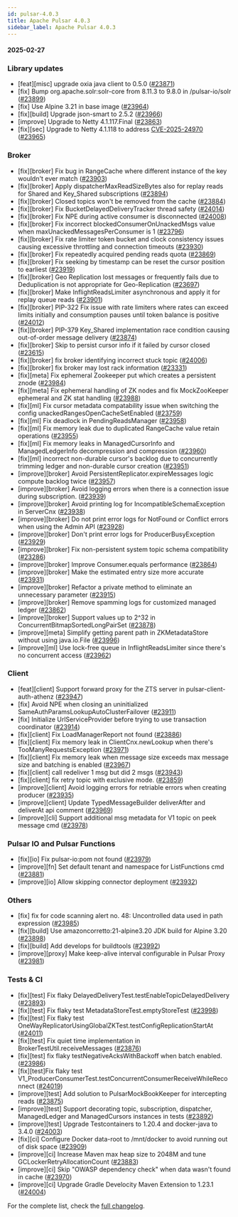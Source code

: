 ```yaml
---
id: pulsar-4.0.3
title: Apache Pulsar 4.0.3
sidebar_label: Apache Pulsar 4.0.3
---
```


#### 2025-02-27

### Library updates

- [feat][misc] upgrade oxia java client to 0.5.0 ([#23871](https://github.com/apache/pulsar/pull/23871))
- [fix] Bump org.apache.solr:solr-core from 8.11.3 to 9.8.0 in /pulsar-io/solr ([#23899](https://github.com/apache/pulsar/pull/23899))
- [fix] Use Alpine 3.21 in base image ([#23964](https://github.com/apache/pulsar/pull/23964))
- [fix][build] Upgrade json-smart to 2.5.2 ([#23966](https://github.com/apache/pulsar/pull/23966))
- [improve] Upgrade to Netty 4.1.117.Final ([#23863](https://github.com/apache/pulsar/pull/23863))
- [fix][sec] Upgrade to Netty 4.1.118 to address [CVE-2025-24970](https://github.com/netty/netty/security/advisories/GHSA-4g8c-wm8x-jfhw) ([#23965](https://github.com/apache/pulsar/pull/23965))

### Broker

- [fix][broker] Fix bug in RangeCache where different instance of the key wouldn't ever match ([#23903](https://github.com/apache/pulsar/pull/23903))
- [fix][broker] Apply dispatcherMaxReadSizeBytes also for replay reads for Shared and Key_Shared subscriptions ([#23894](https://github.com/apache/pulsar/pull/23894))
- [fix][broker] Closed topics won't be removed from the cache ([#23884](https://github.com/apache/pulsar/pull/23884))
- [fix][broker] Fix BucketDelayedDeliveryTracker thread safety ([#24014](https://github.com/apache/pulsar/pull/24014))
- [fix][broker] Fix NPE during active consumer is disconnected ([#24008](https://github.com/apache/pulsar/pull/24008))
- [fix][broker] Fix incorrect blockedConsumerOnUnackedMsgs value when maxUnackedMessagesPerConsumer is 1 ([#23796](https://github.com/apache/pulsar/pull/23796))
- [fix][broker] Fix rate limiter token bucket and clock consistency issues causing excessive throttling and connection timeouts ([#23930](https://github.com/apache/pulsar/pull/23930))
- [fix][broker] Fix repeatedly acquired pending reads quota ([#23869](https://github.com/apache/pulsar/pull/23869))
- [fix][broker] Fix seeking by timestamp can be reset the cursor position to earliest ([#23919](https://github.com/apache/pulsar/pull/23919))
- [fix][broker] Geo Replication lost messages or frequently fails due to Deduplication is not appropriate for Geo-Replication ([#23697](https://github.com/apache/pulsar/pull/23697))
- [fix][broker] Make InflightReadsLimiter asynchronous and apply it for replay queue reads ([#23901](https://github.com/apache/pulsar/pull/23901))
- [fix][broker] PIP-322 Fix issue with rate limiters where rates can exceed limits initially and consumption pauses until token balance is positive ([#24012](https://github.com/apache/pulsar/pull/24012))
- [fix][broker] PIP-379 Key_Shared implementation race condition causing out-of-order message delivery ([#23874](https://github.com/apache/pulsar/pull/23874))
- [fix][broker] Skip to persist cursor info if it failed by cursor closed ([#23615](https://github.com/apache/pulsar/pull/23615))
- [fix][broker] fix broker identifying incorrect stuck topic ([#24006](https://github.com/apache/pulsar/pull/24006))
- [fix][broker] fix broker may lost rack information ([#23331](https://github.com/apache/pulsar/pull/23331))
- [fix][meta] Fix ephemeral Zookeeper put which creates a persistent znode ([#23984](https://github.com/apache/pulsar/pull/23984))
- [fix][meta] Fix ephemeral handling of ZK nodes and fix MockZooKeeper ephemeral and ZK stat handling ([#23988](https://github.com/apache/pulsar/pull/23988))
- [fix][ml] Fix cursor metadata compatability issue when switching the config unackedRangesOpenCacheSetEnabled ([#23759](https://github.com/apache/pulsar/pull/23759))
- [fix][ml] Fix deadlock in PendingReadsManager ([#23958](https://github.com/apache/pulsar/pull/23958))
- [fix][ml] Fix memory leak due to duplicated RangeCache value retain operations  ([#23955](https://github.com/apache/pulsar/pull/23955))
- [fix][ml] Fix memory leaks in ManagedCursorInfo and ManagedLedgerInfo decompression and compression ([#23960](https://github.com/apache/pulsar/pull/23960))
- [fix][ml] incorrect non-durable cursor's backlog due to concurrently trimming ledger and non-durable cursor creation ([#23951](https://github.com/apache/pulsar/pull/23951))
- [improve][broker] Avoid PersistentReplicator.expireMessages logic compute backlog twice ([#23957](https://github.com/apache/pulsar/pull/23957))
- [improve][broker] Avoid logging errors when there is a connection issue during subscription. ([#23939](https://github.com/apache/pulsar/pull/23939))
- [improve][broker] Avoid printing log for IncompatibleSchemaException in ServerCnx ([#23938](https://github.com/apache/pulsar/pull/23938))
- [improve][broker] Do not print error logs for NotFound or Conflict errors when using the Admin API ([#23928](https://github.com/apache/pulsar/pull/23928))
- [improve][broker] Don't print error logs for ProducerBusyException ([#23929](https://github.com/apache/pulsar/pull/23929))
- [improve][broker] Fix non-persistent system topic schema compatibility ([#23286](https://github.com/apache/pulsar/pull/23286))
- [improve][broker] Improve Consumer.equals performance ([#23864](https://github.com/apache/pulsar/pull/23864))
- [improve][broker] Make the estimated entry size more accurate ([#23931](https://github.com/apache/pulsar/pull/23931))
- [improve][broker] Refactor a private method to eliminate an unnecessary parameter ([#23915](https://github.com/apache/pulsar/pull/23915))
- [improve][broker] Remove spamming logs for customized managed ledger ([#23862](https://github.com/apache/pulsar/pull/23862))
- [improve][broker] Support values up to 2^32 in ConcurrentBitmapSortedLongPairSet ([#23878](https://github.com/apache/pulsar/pull/23878))
- [improve][meta] Simplify getting parent path in ZKMetadataStore without using java.io.File ([#23996](https://github.com/apache/pulsar/pull/23996))
- [improve][ml] Use lock-free queue in InflightReadsLimiter since there's no concurrent access  ([#23962](https://github.com/apache/pulsar/pull/23962))

### Client

- [feat][client] Support forward proxy for the ZTS server in pulsar-client-auth-athenz ([#23947](https://github.com/apache/pulsar/pull/23947))
- [fix] Avoid NPE when closing an uninitialized SameAuthParamsLookupAutoClusterFailover ([#23911](https://github.com/apache/pulsar/pull/23911))
- [fix] Initialize UrlServiceProvider before trying to use transaction coordinator ([#23914](https://github.com/apache/pulsar/pull/23914))
- [fix][client] Fix LoadManagerReport not found ([#23886](https://github.com/apache/pulsar/pull/23886))
- [fix][client] Fix memory leak in ClientCnx.newLookup when there's TooManyRequestsException ([#23971](https://github.com/apache/pulsar/pull/23971))
- [fix][client] Fix memory leak when message size exceeds max message size and batching is enabled ([#23967](https://github.com/apache/pulsar/pull/23967))
- [fix][client] call redeliver 1 msg but did 2 msgs ([#23943](https://github.com/apache/pulsar/pull/23943))
- [fix][client] fix retry topic with exclusive mode. ([#23859](https://github.com/apache/pulsar/pull/23859))
- [improve][client] Avoid logging errors for retriable errors when creating producer ([#23935](https://github.com/apache/pulsar/pull/23935))
- [improve][client] Update TypedMessageBuilder deliverAfter and deliverAt api comment ([#23969](https://github.com/apache/pulsar/pull/23969))
- [improve][cli] Support additional msg metadata for V1 topic on peek message cmd ([#23978](https://github.com/apache/pulsar/pull/23978))

### Pulsar IO and Pulsar Functions

- [fix][io] Fix pulsar-io:pom not found ([#23979](https://github.com/apache/pulsar/pull/23979))
- [improve][fn] Set default tenant and namespace for ListFunctions cmd ([#23881](https://github.com/apache/pulsar/pull/23881))
- [improve][io] Allow skipping connector deployment ([#23932](https://github.com/apache/pulsar/pull/23932))

### Others

- [fix] fix for code scanning alert no. 48: Uncontrolled data used in path expression ([#23985](https://github.com/apache/pulsar/pull/23985))
- [fix][build] Use amazoncorretto:21-alpine3.20 JDK build for Alpine 3.20 ([#23898](https://github.com/apache/pulsar/pull/23898))
- [fix][build] Add develops for buildtools ([#23992](https://github.com/apache/pulsar/pull/23992))
- [improve][proxy] Make keep-alive interval configurable in Pulsar Proxy ([#23981](https://github.com/apache/pulsar/pull/23981))

### Tests & CI

- [fix][test] Fix flaky DelayedDeliveryTest.testEnableTopicDelayedDelivery ([#23893](https://github.com/apache/pulsar/pull/23893))
- [fix][test] Fix flaky test MetadataStoreTest.emptyStoreTest ([#23998](https://github.com/apache/pulsar/pull/23998))
- [fix][test] Fix flaky test OneWayReplicatorUsingGlobalZKTest.testConfigReplicationStartAt ([#24011](https://github.com/apache/pulsar/pull/24011))
- [fix][test] Fix quiet time implementation in BrokerTestUtil.receiveMessages ([#23876](https://github.com/apache/pulsar/pull/23876))
- [fix][test] fix flaky testNegativeAcksWithBackoff when batch enabled. ([#23986](https://github.com/apache/pulsar/pull/23986))
- [fix][test]Fix flaky test V1_ProducerConsumerTest.testConcurrentConsumerReceiveWhileReconnect ([#24019](https://github.com/apache/pulsar/pull/24019))
- [improve][test] Add solution to PulsarMockBookKeeper for intercepting reads ([#23875](https://github.com/apache/pulsar/pull/23875))
- [improve][test] Support decorating topic, subscription, dispatcher, ManagedLedger and ManagedCursors instances in tests ([#23892](https://github.com/apache/pulsar/pull/23892))
- [improve][test] Upgrade Testcontainers to 1.20.4 and docker-java to 3.4.0 ([#24003](https://github.com/apache/pulsar/pull/24003))
- [fix][ci] Configure Docker data-root to /mnt/docker to avoid running out of disk space ([#23909](https://github.com/apache/pulsar/pull/23909))
- [improve][ci] Increase Maven max heap size to 2048M and tune GCLockerRetryAllocationCount ([#23883](https://github.com/apache/pulsar/pull/23883))
- [improve][ci] Skip "OWASP dependency check" when data wasn't found in cache ([#23970](https://github.com/apache/pulsar/pull/23970))
- [improve][ci] Upgrade Gradle Develocity Maven Extension to 1.23.1 ([#24004](https://github.com/apache/pulsar/pull/24004))

For the complete list, check the [full changelog](https://github.com/apache/pulsar/compare/v4.0.2...v4.0.3).
